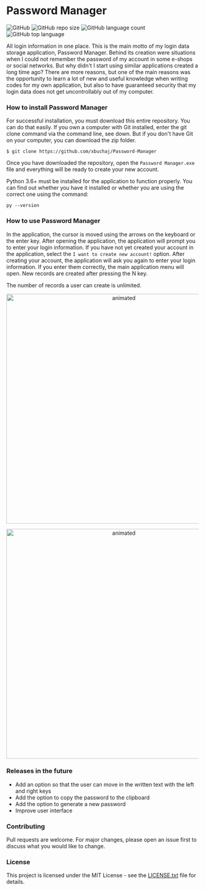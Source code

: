 # Password Manager

![GitHub](https://img.shields.io/github/license/xbuchaj/Password-Manager)
![GitHub repo size](https://img.shields.io/github/repo-size/xbuchaj/Password-Manager)
![GitHub language count](https://img.shields.io/github/languages/count/xbuchaj/Password-Manager)
![GitHub top language](https://img.shields.io/github/languages/top/xbuchaj/Password-Manager)

All login information in one place. This is the main motto of my login data storage application, Password Manager. Behind its creation were situations when I could not remember the password of my account in some e-shops or social networks. But why didn't I start using similar applications created a long time ago? There are more reasons, but one of the main reasons was the opportunity to learn a lot of new and useful knowledge when writing codes for my own application, but also to have guaranteed security that my login data does not get uncontrollably out of my computer.

### How to install Password Manager

For successful installation, you must download this entire repository. You can do that easily. If you own a computer with Git installed, enter the git clone command via the command line, see down. But if you don't have Git on your computer, you can download the zip folder.

    $ git clone https://github.com/xbuchaj/Password-Manager

Once you have downloaded the repository, open the `Password Manager.exe` file and everything will be ready to create your new account.
    
Python 3.6+ must be installed for the application to function properly. You can find out whether you have it installed or whether you are using the correct one using the command:

    py --version

### How to use Password Manager

In the application, the cursor is moved using the arrows on the keyboard or the enter key. After opening the application, the application will prompt you to enter your login information. If you have not yet created your account in the application, select the `I want to create new account!` option. After creating your account, the application will ask you again to enter your login information. If you enter them correctly, the main application menu will open. New records are created after pressing the N key.

The number of records a user can create is unlimited.

<p align="center">
  <img src="https://user-images.githubusercontent.com/118202335/220389675-0e448b98-edf4-444d-b585-3c26eb4a7dab.gif" alt="animated" width="600"/>
</p>

<p align="center">
  <img src="https://user-images.githubusercontent.com/118202335/220389879-f8d2dea9-b86f-4e88-aa43-31db34a01ec6.gif" alt="animated" width="600"/>
</p>

### Releases in the future

- Add an option so that the user can move in the written text with the left and right keys
- Add the option to copy the password to the clipboard
- Add the option to generate a new password
- Improve user interface
 

### Contributing

Pull requests are welcome. For major changes, please open an issue first
to discuss what you would like to change.

### License

This project is licensed under the MIT License - see the [LICENSE.txt](https://github.com/xbuchaj/Password-Manager/blob/master/LICENSE.txt) file for details.